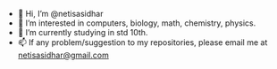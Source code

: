 - 👋 Hi, I’m @netisasidhar
- 👀 I’m interested in computers, biology, math, chemistry, physics.
- 🌱 I’m currently studying in std 10th.
- 📫 If any problem/suggestion to my repositories, please 
     email me at netisasidhar@gmail.com 

<!---
netisasidhar/netisasidhar is a ✨ special ✨ repository because its `README.md` (this file) appears on your GitHub profile.
You can click the Preview link to take a look at your changes.
--->
